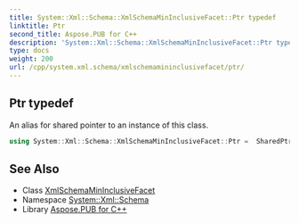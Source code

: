 ```yaml
---
title: System::Xml::Schema::XmlSchemaMinInclusiveFacet::Ptr typedef
linktitle: Ptr
second_title: Aspose.PUB for C++
description: 'System::Xml::Schema::XmlSchemaMinInclusiveFacet::Ptr typedef. An alias for shared pointer to an instance of this class in C++.'
type: docs
weight: 200
url: /cpp/system.xml.schema/xmlschemamininclusivefacet/ptr/
---
```

## Ptr typedef


An alias for shared pointer to an instance of this class.

```cpp
using System::Xml::Schema::XmlSchemaMinInclusiveFacet::Ptr =  SharedPtr<XmlSchemaMinInclusiveFacet>
```

## See Also

* Class [XmlSchemaMinInclusiveFacet](../)
* Namespace [System::Xml::Schema](../../)
* Library [Aspose.PUB for C++](../../../)
